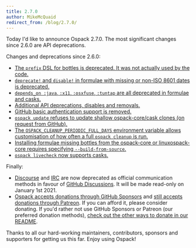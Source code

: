```yaml
---
title: 2.7.0
author: MikeMcQuaid
redirect_from: /blog/2.7.0/
---
```


Today I'd like to announce Ospack 2.7.0. The most significant changes since 2.6.0 are API deprecations.

Changes and deprecations since 2.6.0:

- [The `prefix` DSL for bottles is deprecated. It was not actually used by the code.](https://github.com/Ospack/ospack/pull/9482)
- [`deprecate!` and `disable!` in formulae with missing or non-ISO 8601 dates is deprecated.](https://github.com/Ospack/ospack/pull/9478)
- [`depends_on :java`, `:x11`, `:osxfuse`, `:tuntap` are all deprecated in formulae and casks.](https://github.com/Ospack/ospack/pull/9403)
- [Additional API deprecations, disables and removals.](https://github.com/Ospack/ospack/pull/10056)
- [GitHub basic authentication support is removed.](https://github.com/Ospack/ospack/pull/10045)
- [`ospack update` refuses to update shallow ospack-core/cask clones (on request from GitHub).](https://github.com/Ospack/ospack/pull/9383)
- [The `OSPACK_CLEANUP_PERIODIC_FULL_DAYS` environment variable allows customisation of how often a full `ospack cleanup` is run.](https://github.com/Ospack/ospack/pull/9477)
- [Installing formulae missing bottles from the ospack-core or linuxospack-core requires specifying `--build-from-source`.](https://github.com/Ospack/ospack/pull/9518)
- [`ospack livecheck` now supports casks.](https://github.com/Ospack/ospack/pull/8578)

Finally:

- [Discourse](https://github.com/Ospack/ospack/pull/9144) and [IRC](https://github.com/Ospack/ospack/pull/8981) are now deprecated as official communication methods in favour of [GitHub Discussions](https://github.com/Ospack/ospack/pull/8802). It will be made read-only on January 1st 2021.
- [Ospack accepts donations through GitHub Sponsors](https://github.com/sponsors/Ospack) and [still accepts donations through Patreon](https://www.patreon.com/ospack). If you can afford it, please consider donating. If you'd rather not use GitHub Sponsors or Patreon (our preferred donation methods), [check out the other ways to donate in our README](https://github.com/Ospack/ospack/#donations).

Thanks to all our hard-working maintainers, contributors, sponsors and supporters for getting us this far. Enjoy using Ospack!
